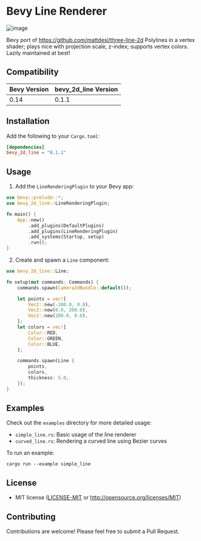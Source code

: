 # Bevy Line Renderer
![image](https://github.com/user-attachments/assets/3873c448-8db4-459f-8235-1b6e5878a727)

Bevy port of https://github.com/mattdesl/three-line-2d
Polylines in a vertex shader; plays nice with projection scale, z-index; supports vertex colors.
Lazily maintained at best!

## Compatibility

| Bevy Version | bevy_2d_line Version |
|--------------|----------------------|
| 0.14         | 0.1.1                |

## Installation

Add the following to your `Cargo.toml`:

```toml
[dependencies]
bevy_2d_line = "0.1.1"
```

## Usage

1. Add the `LineRenderingPlugin` to your Bevy app:

```rust
use bevy::prelude::*;
use bevy_2d_line::LineRenderingPlugin;

fn main() {
    App::new()
        .add_plugins(DefaultPlugins)
        .add_plugins(LineRenderingPlugin)
        .add_systems(Startup, setup)
        .run();
}
```

2. Create and spawn a `Line` component:

```rust
use bevy_2d_line::Line;

fn setup(mut commands: Commands) {
    commands.spawn(Camera2dBundle::default());

    let points = vec![
        Vec2::new(-200.0, 0.0),
        Vec2::new(0.0, 200.0),
        Vec2::new(200.0, 0.0),
    ];
    let colors = vec![
        Color::RED,
        Color::GREEN,
        Color::BLUE,
    ];

    commands.spawn(Line {
        points,
        colors,
        thickness: 5.0,
    });
}
```

## Examples

Check out the `examples` directory for more detailed usage:

- `simple_line.rs`: Basic usage of the line renderer
- `curved_line.rs`: Rendering a curved line using Bezier curves

To run an example:

```
cargo run --example simple_line
```

## License

 * MIT license ([LICENSE-MIT](LICENSE-MIT) or http://opensource.org/licenses/MIT)

## Contributing

Contributions are welcome! Please feel free to submit a Pull Request.
